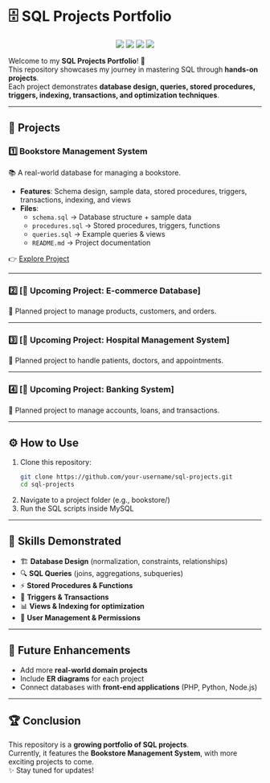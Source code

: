 # 🗄️ SQL Projects Portfolio  

<p align="center">
  <img src="https://img.shields.io/badge/Database-MySQL-blue?logo=mysql&logoColor=white" />
  <img src="https://img.shields.io/badge/Status-Active-brightgreen" />
  <img src="https://img.shields.io/badge/Projects-1-blueviolet" />
  <img src="https://img.shields.io/badge/License-MIT-yellow" />
</p>

Welcome to my **SQL Projects Portfolio**! 🚀  
This repository showcases my journey in mastering SQL through **hands-on projects**.  
Each project demonstrates **database design, queries, stored procedures, triggers, indexing, transactions, and optimization techniques**.  

---

## 📂 Projects  

### 1️⃣ Bookstore Management System  
📚 A real-world database for managing a bookstore.  
- **Features**: Schema design, sample data, stored procedures, triggers, transactions, indexing, and views  
- **Files**:  
  - `schema.sql` → Database structure + sample data  
  - `procedures.sql` → Stored procedures, triggers, functions  
  - `queries.sql` → Example queries & views  
  - `README.md` → Project documentation  

👉 [Explore Project](./bookstore/)  

---

### 2️⃣ [🚧 Upcoming Project: E-commerce Database]  
🛒 Planned project to manage products, customers, and orders.  

---

### 3️⃣ [🚧 Upcoming Project: Hospital Management System]  
🏥 Planned project to handle patients, doctors, and appointments.  

---

### 4️⃣ [🚧 Upcoming Project: Banking System]  
🏦 Planned project to manage accounts, loans, and transactions.  

---

## ⚙️ How to Use  

1. Clone this repository:  
   ```bash
   git clone https://github.com/your-username/sql-projects.git
   cd sql-projects
2. Navigate to a project folder (e.g., bookstore/)
3. Run the SQL scripts inside MySQL

---

## 🎯 Skills Demonstrated  

- 🏗️ **Database Design** (normalization, constraints, relationships)  
- 🔍 **SQL Queries** (joins, aggregations, subqueries)  
- ⚡ **Stored Procedures & Functions**  
- 🔄 **Triggers & Transactions**  
- 📊 **Views & Indexing for optimization**  
- 👤 **User Management & Permissions**  

---

## 🚀 Future Enhancements  

- Add more **real-world domain projects**  
- Include **ER diagrams** for each project  
- Connect databases with **front-end applications** (PHP, Python, Node.js)  

---

## 🏆 Conclusion  

This repository is a **growing portfolio of SQL projects**.  
Currently, it features the **Bookstore Management System**, with more exciting projects to come.  
✨ Stay tuned for updates!  
